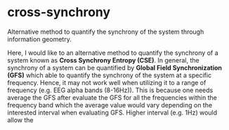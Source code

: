 # cross-synchrony
Alternative method to quantify the synchrony of the system through information geometry.

Here, I would like to an alternative method to quantify the synchrony of a system known as **Cross Synchrony Entropy (CSE)**. In general, the synchrony of a system can be quantified by **Global Field Synchronization (GFS)** which able to quantify the synchrony of the system at a specific frequency. Hence, it may not work well when utilizing it to a range of frequency (e.g. EEG alpha bands (8-16Hz)). This is because one needs average the GFS after evaluate the GFS for all the frequencies within the frequency band which the average value would vary depending on the interested interval when evaluating GFS. Higher interval (e.g. 1Hz) would allow the  
